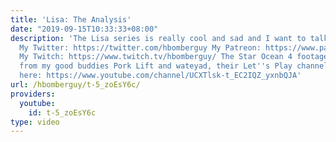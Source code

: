 ```yaml
---
title: 'Lisa: The Analysis'
date: "2019-09-15T10:33:33+08:00"
description: 'The Lisa series is really cool and sad and I want to talk about why.
  My Twitter: https://twitter.com/hbomberguy My Patreon: https://www.patreon.com/Hbomb
  My Twitch: https://www.twitch.tv/hbomberguy/ The Star Ocean 4 footage was borrowed
  from my good buddies Pork Lift and wateyad, their Let''s Play channel can be found
  here: https://www.youtube.com/channel/UCXTlsk-t_EC2IQZ_yxnbQJA'
url: /hbomberguy/t-5_zoEsY6c/
providers:
  youtube:
    id: t-5_zoEsY6c
type: video
---
```

